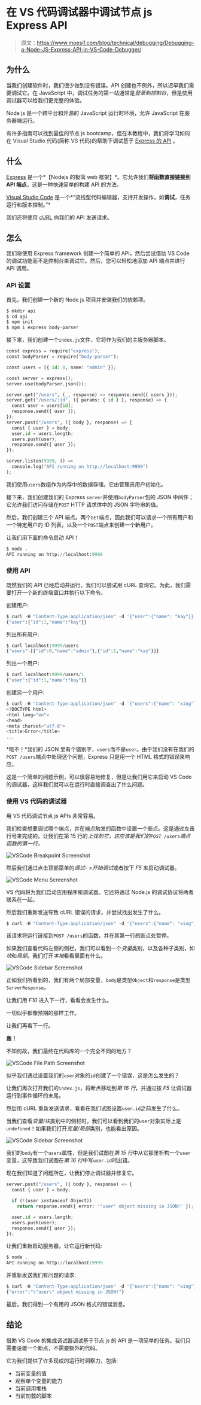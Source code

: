 # 在 VS 代码调试器中调试节点 js Express API

> 原文：<https://www.moesif.com/blog/technical/debugging/Debugging-a-Node-JS-Express-API-in-VS-Code-Debugger/>

## 为什么

当我们创建软件时，我们很少做到没有错误。API 创建也不例外，所以迟早我们需要调试它。在 JavaScript 中，调试任务的第一站通常是*登录到控制台*，但是使用调试器可以给我们更完整的体验。

Node js 是一个跨平台和开源的 JavaScript 运行时环境，允许 JavaScript 在服务器端运行。

有许多指南可以找到最佳的节点 js bootcamp，但在本教程中，我们将学习如何在 Visual Studio 代码(简称 VS 代码)的帮助下调试基于 [Express 的 API](/blog/api-guide/development/api-resources-for-nodejs-developers/) 。

## 什么

[Express](https://expressjs.com/) 是一个*【Nodejs 的极简 web 框架】*。它允许我们**将函数直接链接到 API 端点**，这是一种快速简单的构建 API 的方法。

[Visual Studio Code](https://code.visualstudio.com/) 是一个*“流线型代码编辑器，支持开发操作，如**调试**，任务运行和版本控制。”*

我们还将使用 [cURL](https://curl.haxx.se/) 向我们的 API 发送请求。

## 怎么

我们将使用 Express framework 创建一个简单的 API，然后尝试借助 VS Code 的调试功能而不是控制台来调试它。然后，您可以轻松地添加 API 端点并进行 API 调用。

### API 设置

首先，我们创建一个新的 Node js 项目并安装我们的依赖项。

```py
$ mkdir api
$ cd api
$ npm init
$ npm i express body-parser 
```

接下来，我们创建一个`index.js`文件，它将作为我们的主服务器脚本。

```py
const express = require("express");
const bodyParser = require("body-parser");

const users = [{ id: 0, name: "admin" }];

const server = express();
server.use(bodyParser.json());

server.get("/users", (_, response) => response.send({ users }));
server.get("/users/:id", ({ params: { id } }, response) => {
  const user = users[id];
  response.send({ user });
});
server.post("/users", ({ body }, response) => {
  const { user } = body;
  user.id = users.length;
  users.push(user);
  response.send({ user });
});

server.listen(9999, () =>
  console.log("API running on http://localhost:9999")
); 
```

我们使用`users`数组作为内存中的数据存储。它由管理员用户初始化。

接下来，我们创建我们的 Express `server`并使用`bodyParser`包的 JSON 中间件；它允许我们访问存储在`POST` HTTP 请求体中的 JSON 字符串的值。

然后，我们创建三个 API 端点。两个`GET`端点，因此我们可以请求一个所有用户和一个特定用户的 ID 列表，以及一个`POST`端点来创建一个新用户。

让我们用下面的命令启动 API！

```py
$ node .
API running on http://localhost:9999 
```

### 使用 API

既然我们的 API 已经启动并运行，我们可以尝试用 cURL 查询它。为此，我们需要打开一个新的终端窗口并执行以下命令。

创建用户:

```py
$ curl -H "Content-Type:application/json" -d '{"user":{"name": "kay"}}' localhost:9999/users
{"user":{"id":1,"name":"kay"}} 
```

列出所有用户:

```py
$ curl localhost:9999/users
{"users":[{"id":0,"name":"admin"},{"id":1,"name":"kay"}]} 
```

列出一个用户:

```py
$ curl localhost:9999/users/1
{"user":{"id":1,"name":"kay"}} 
```

创建另一个用户:

```py
$ curl -H "Content-Type:application/json" -d '{"users":{"name": "xing"}}' localhost:9999/users
<!DOCTYPE html>
<html lang="en">
<head>
<meta charset="utf-8">
<title>Error</title>
... 
```

*哦不！*我们的 JSON 里有个错别字，`users`而不是`user`。由于我们没有在我们的`POST /users`端点中处理这个问题，Express 只是用一个 HTML 格式的错误来响应。

这是一个简单的问题示例，可以很容易地修复，但是让我们用它来启动 VS Code 的调试器，这样我们就可以在运行时直接调查出了什么问题。

### 使用 VS 代码的调试器

用 VS 代码调试节点 js APIs 非常容易。

我们检查想要调试哪个端点，并在端点触发的函数中设置一个断点。这是通过左击行号来完成的。让我们在第 15 行的*上找到它，这应该是我们的`POST /users`端点函数的第一行。*

![VSCode Breakpoint Screenshot](img/14addb1dde59a07a7e4c3e547d77f8f6.png)

然后我们通过点击顶部菜单的*调试- >开始调试*或者按下 *F5* 来启动调试器。

![VSCode Menu Screenshot](img/c97bc973130886f8192f368658674813.png)

VS 代码将为我们启动应用程序和调试器。它还将通过 Node.js 的调试协议将两者联系在一起。

然后我们重新发送导致 cURL 错误的请求，并尝试找出发生了什么。

```py
$ curl -H "Content-Type:application/json" -d '{"users":{"name": "xing"}}' localhost:9999/users 
```

该请求将运行链接到`POST /users`的函数，并在其第一行的断点处暂停。

如果我们查看代码左侧的侧栏，我们可以看到一个*变量*类别，以及各种子类别，如*块*和*局部*。我们打开*本地*看看里面有什么。

![VSCode Sidebar Screenshot](img/0530717d3fc317122e0510379ad989ec.png)

正如我们所看到的，我们有两个局部变量，`body`是类型`Object`和`response`是类型`ServerResponse`。

让我们用 *F10* 进入下一行，看看会发生什么。

一切似乎都像预期的那样工作。

让我们再看下一行。

**轰！**

不知何故，我们最终在代码库的一个完全不同的地方？

![VSCode File Path Screenshot](img/94e69a918d7e104cca17d71f5aa4f418.png)

似乎我们通过设置我们的`user`对象的`id`创建了一个错误，这是怎么发生的？

让我们再次打开我们的`index.js`，将断点移动到*第 16 行*，并通过按 *F5* 让调试器运行到事件循环的末尾。

然后用 cURL 重新发送请求，看看在我们试图设置`user.id`之前发生了什么。

当我们查看*变量/块*类别中的侧栏时，我们可以看到我们的`user`对象实际上是`undefined`！如果我们打开*变量/局部*类别，也能看出原因。

![VSCode Sidebar Screenshot](img/44279e727fa32a4acaf9a96d56378d23.png)

我们的`body`有一个`users`属性，但是我们试图在*第 15 行*中从它那里析构一个`user`变量，这导致我们试图在*第 16 行*中写`user.id`时出错。

现在我们知道了问题所在，让我们停止调试器并修复它。

```py
server.post("/users", ({ body }, response) => {
  const { user } = body;

  if (!(user instanceof Object))
    return response.send({ error: '"user" object missing in JSON!' });

  user.id = users.length;
  users.push(user);
  response.send({ user });
}); 
```

让我们重新启动服务器，让它运行新代码:

```py
$ node .
API running on http://localhost:9999 
```

并重新发送我们有问题的请求:

```py
$ curl -H "Content-Type:application/json" -d '{"users":{"name": "xing"}}' localhost:9999/users
{"error":"\"user\" object missing in JSON!"} 
```

最后，我们得到一个有用的 JSON 格式的错误消息。

## 结论

借助 VS Code 的集成调试器调试基于节点 js 的 API 是一项简单的任务。我们只需要设置一个断点，不需要额外的代码。

它为我们提供了许多现成的运行时洞察力，包括:

*   当前变量的值
*   观察单个变量的能力
*   当前调用堆栈
*   当前加载的脚本
